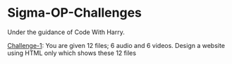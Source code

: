 # Sigma-OP-Challenges
Under the guidance of Code With Harry.

[Challenge-1]("https://github.com/trishulnaik/Sigma-OP-Challenges/tree/main/Challenge-1"):  You are given 12 files; 6 audio and 6 videos. Design a website using HTML only which shows these 12 files 
